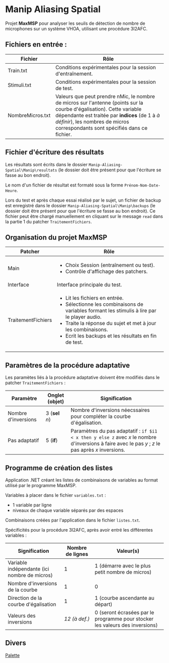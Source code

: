 # Manip Aliasing Spatial

Projet **MaxMSP** pour analyser les seuils de détection de nombre de microphones sur un système VHOA, utilisant une procédure 3I2AFC.

## Fichiers en entrée :
| Fichier | Rôle |
| ------------ | ------------ |
| Train.txt | Conditions expérimentales pour la session d'entraînement. |
| Stimuli.txt | Conditions expérimentales pour la session de test. |
| NombreMicros.txt | Valeurs que peut prendre nMic, le nombre de micros sur l'antenne (points sur la courbe d'égalisation). Cette variable dépendante est traitée par **indices** (de 1 à *à définir*), les nombres de micros correspondants sont spécifiés dans ce fichier. |

## Fichier d'écriture des résultats
Les résultats sont écrits dans le dossier `Manip-Aliasing-Spatial\Manip\resultats` (le dossier doit être présent pour que l'écriture se fasse au bon endroit).

Le nom d'un fichier de résultat est formaté sous la forme `Prénom-Nom-Date-Heure`.

Lors du test et après chaque essai réalisé par le sujet, un fichier de backup est enregistré dans le dossier `Manip-Aliasing-Spatial\Manip\backups` (le dossier doit être présent pour que l'écriture se fasse au bon endroit).
Ce fichier peut être chargé manuellement en cliquant sur le message `read` dans la partie 1 du patcher `TraitementFichiers`.

## Organisation du projet MaxMSP

| Patcher | Rôle |
| ------------ | ------------ |
| Main | <ul><li>Choix Session (entraînement ou test).</li><li>Contrôle d'affichage des patchers.</li></ul>|
| Interface | Interface principale du test. |
| TraitementFichiers | <ul><li>Lit les fichiers en entrée.</li><li>Sélectionne les combinaisons de variables formant les stimulis à lire par le player audio.</li><li>Traite la réponse du sujet et met à jour les combinaisons.</li><li>Ecrit les backups et les résultats en fin de test.</li></ul> |

## Paramètres de la procédure adaptative

Les paramètes liés à la procédure adaptative doivent être modifiés dans le patcher `TraitementFichiers` :

| Paramètre | Onglet (**objet**) | Signification |
| ------------ | ------------ | ------------ |
| Nombre d'inversions | 3 (**sel** *n*) | Nombre d'inversions néecssaires pour compléter la courbe d'égalisation. |
| Pas adaptatif | 5 (**if**) | Paramètres du pas adaptatif : `if $i1 < x then y else z` avec *x* le nombre d'inversions à faire avec le pas *y* ; *z* le pas après *x* inversions. |

## Programme de création des listes

Application .NET créant les listes de combinaisons de variables au format utilisé par le programme MaxMSP.

Variables à placer dans le fichier `variables.txt` :
- 1 variable par ligne
- niveaux de chaque variable séparés par des espaces

Combinaisons créées par l'application dans le fichier `listes.txt`.

Spécificités pour la procédure 3I2AFC, après avoir entré les différentes variables :

| Signification | Nombre de lignes | Valeur(s) |
| ------------ | ------------ | ------------ |
| Variable indépendante (ici nombre de micros) | 1 | 1 (démarre avec le plus petit nombre de micros) |
| Nombre d'inversions de la courbe | 1 | 0 |
| Direction de la courbe d'égalisation | 1 | 1 (courbe ascendante au départ) |
| Valeurs des inversions  | *12 (à def.)* | 0 (seront écrasées par le programme pour stocker les valeurs des inversions) |

## Divers
[Palette](https://colorhunt.co/palette/2c36393f4e4fa27b5cdcd7c9 "Palette")
